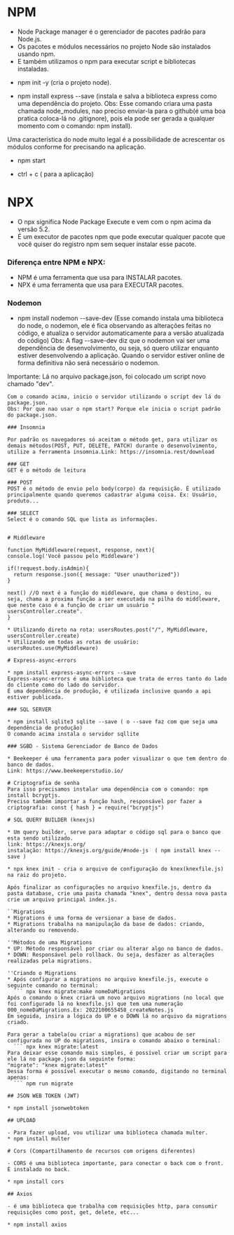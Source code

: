 # NPM
  - Node Package manager é o gerenciador de pacotes padrão para Node.js.
  - Os pacotes e módulos necessários no projeto Node são instalados usando npm.
  - E também utilizamos o npm para executar script e bibliotecas instaladas.

 * npm init -y (cria o projeto node).

 * npm install express --save (instala e salva a biblioteca express como uma dependência do projeto.
 Obs: Esse comando criara uma pasta chamada node_modules, nao preciso enviar-la para o github(é uma boa pratica coloca-lá no .gitignore), pois ela pode ser gerada a qualquer momento com o comando: npm install).

Uma característica do node muito legal é a possibilidade de acrescentar os módulos conforme for precisando na aplicação.

  * npm start

  * ctrl + c ( para a aplicação)

# NPX
  - O npx significa Node Package Execute e vem com o npm acima da versão 5.2.
  - É um executor de pacotes npm que pode executar qualquer pacote que você quiser do registro npm sem sequer instalar esse pacote.

### Diferença entre NPM e NPX:
  - NPM é uma ferramenta que usa para INSTALAR pacotes.
  - NPX é uma ferramenta que usa para EXECUTAR pacotes.


### Nodemon

  * npm install nodemon --save-dev (Esse comando instala uma biblioteca do node, o nodemon, ele é fica observando as alterações feitas no código, e atualiza o servidor automaticamente para a versão atualizada do código) Obs: A flag --save-dev diz que o nodemon vai ser uma dependência de desenvolvimento, ou seja, só quero utilizar enquanto estiver desenvolvendo a aplicação. Quando o servidor estiver online de forma definitiva não será necessário o nodemon.

  Importante: Lá no arquivo package.json, foi colocado um script novo chamado "dev".
  ``` npm run dev || npm run NomeDoScript
  Com o comando acima, inicio o servidor utilizando o script dev lá do package.json.
  Obs: Por que nao usar o npm start? Porque ele inicia o script padrão do package.json.

### Insomnia 

  Por padrão os navegadores só aceitam o método get, para utilizar os demais métodos(POST, PUT, DELETE, PATCH) durante o desenvolvimento, utilize a ferramenta insomnia.Link: https://insomnia.rest/download 

### GET
  GET é o método de leitura 

### POST 
  POST é o método de envio pelo body(corpo) da requisição. É utilizado principalmente quando queremos cadastrar alguma coisa. Ex: Usuário, produto...

### SELECT
  Select é o comando SQL que lista as informações.


# Middleware

function MyMiddleware(request, response, next){
  console.log('Você passou pelo Middleware')

  if(!request.body.isAdmin){
    return response.json({ message: "User unauthorized"})
  }

  next() //O next é a função do middleware, que chama o destino, ou seja, chama a proxima função a ser executada na pilha do middleware, que neste caso é a função de criar um usuário " usersController.create". 
}

  * Utilizando direto na rota: usersRoutes.post("/", MyMiddleware, usersController.create)
  * Utilizando em todas as rotas de usuário: usersRoutes.use(MyMiddleware)

# Express-async-errors

  * npm install express-async-errors --save 
  Express-async-errors é uma biblioteca que trata de erros tanto do lado do cliente como do lado do servidor.
  É uma dependência de produção, é utilizada inclusive quando a api estiver publicada.

### SQL SERVER

* npm install sqlite3 sqlite --save ( o --save faz com que seja uma dependência de produção)
O comando acima instala o servidor sqllite

### SGBD - Sistema Gerenciador de Banco de Dados

* Beekeeper é uma ferramenta para poder visualizar o que tem dentro do banco de dados.
Link: https://www.beekeeperstudio.io/

# Criptografia de senha 
Para isso precisamos instalar uma dependência com o comando: npm install bcryptjs.
Preciso também importar a função hash, responsável por fazer a criptografia: const { hash } = require("bcryptjs")

# SQL QUERY BUILDER (knexjs)

  * Um query builder, serve para adaptar o código sql para o banco que esta sendo utilizado.
  link: https://knexjs.org/
  instalação: https://knexjs.org/guide/#node-js  ( npm install knex --save )

  * npx knex init - cria o arquivo de configuração do knex(knexfile.js) na raiz do projeto.

  Após finalizar as configurações no arquivo knexfile.js, dentro da pasta database, crie uma pasta chamada "knex", dentro dessa nova pasta crie um arquivo principal index.js.

  ``Migrations
  * Migrations é uma forma de versionar a base de dados.
  * Migrations trabalha na manipulação da base de dados: criando, alterando ou removendo.

  ''Métodos de uma Migrations 
  * UP: Método responsável por criar ou alterar algo no banco de dados.
  * DOWN: Responsável pelo rollback. Ou seja, desfazer as alterações realizadas pela migrations. 

  ''Criando o Migrations
  * Após configurar a migrations no arquivo knexfile.js, execute o seguinte comando no terminal:
    ``` npx knex migrate:make nomeDaMigrations
  Após o comando o knex criará um novo arquivo migrations (no local que foi configurado lá no knexfile.js) que tem uma numeração 000_nomeDaMigrations.Ex: 2022100655458_createNotes.js
  Em seguida, insira a lógica do UP e o DOWN lá no arquivo da migrations criado.

  Para gerar a tabela(ou criar a migrations) que acabou de ser configurada no UP do migrations, insira o comando abaixo o terminal:
    ``` npx knex migrate:latest
  Para deixar esse comando mais simples, é possível criar um script para ele lá no package.json da seguinte forma:
  "migrate": "knex migrate:latest"
  Dessa forma é possível executar o mesmo comando, digitando no terminal apenas:
    ``` npm run migrate 

## JSON WEB TOKEN (JWT)

* npm install jsonwebtoken

## UPLOAD 

- Para fazer upload, vou utilizar uma biblioteca chamada multer.
* npm install multer

# Cors (Compartilhamento de recursos com origens diferentes)

- CORS é uma biblioteca importante, para conectar o back com o front.
  É instalado no back.

* npm install cors

## Axios

- é uma biblioteca que trabalha com requisições http, para consumir requisições como post, get, delete, etc...

* npm install axios